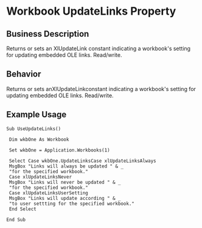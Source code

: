 # Workbook UpdateLinks Property

## Business Description
Returns or sets an XlUpdateLink constant indicating a workbook's setting for updating embedded OLE links. Read/write.

## Behavior
Returns or sets anXlUpdateLinkconstant indicating a workbook's setting for updating embedded OLE links. Read/write.

## Example Usage
```vba
Sub UseUpdateLinks() 
 
 Dim wkbOne As Workbook 
 
 Set wkbOne = Application.Workbooks(1) 
 
 Select Case wkbOne.UpdateLinksCase xlUpdateLinksAlways 
 MsgBox "Links will always be updated " & _ 
 "for the specified workbook." 
 Case xlUpdateLinksNever 
 MsgBox "Links will never be updated " & _ 
 "for the specified workbook." 
 Case xlUpdateLinksUserSetting 
 MsgBox "Links will update according " & _ 
 "to user settting for the specified workbook." 
 End Select 
 
End Sub
```